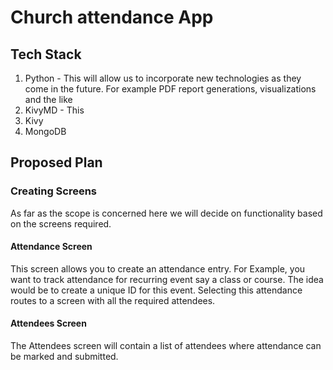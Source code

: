 # Church attendance App

## Tech Stack

1. Python - This will allow us to incorporate new technologies as they come in the future. For example PDF report generations, visualizations and the like
2. KivyMD - This 
3. Kivy
4. MongoDB

## Proposed Plan

### Creating Screens
As far as the scope is concerned here we will decide on functionality based on the screens required.

#### Attendance Screen
This screen allows you to create an attendance entry. For Example, you want to track attendance for recurring event say a class or course. The idea would be to create a unique ID for this event. Selecting this attendance routes  to a screen with all the required attendees.

#### Attendees Screen
The Attendees screen will contain a list of attendees where attendance can be marked and submitted.
